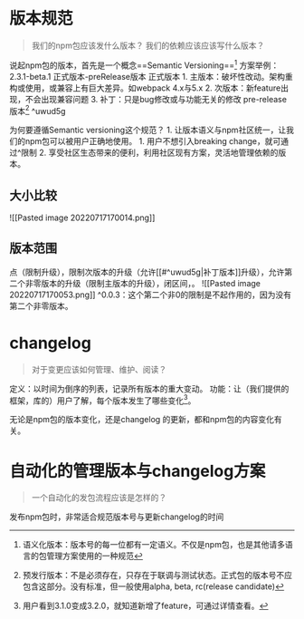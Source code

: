 # 版本规范
> 我们的npm包应该发什么版本？
> 我们的依赖应该应该写什么版本？

说起npm包的版本，首先是一个概念==Semantic Versioning==[^1]
方案举例：
	2.3.1-beta.1
正式版本-preRelease版本
正式版本
	1. 主版本：破坏性改动。架构重构或使用，或兼容上有巨大差异。如webpack 4.x与5.x
	2. 次版本：新feature出现，不会出现兼容问题
	3. 补丁：只是bug修改或与功能无关的修改
pre-release版本[^2] ^uwud5g

为何要遵循Semantic versioning这个规范？
	1. 让版本语义与npm社区统一，让我们的npm包可以被用户正确地使用。
		1. 用户不想引入breaking change，就可通过^限制
	2. 享受社区生态带来的便利，利用社区现有方案，灵活地管理依赖的版本。
## 大小比较
![[Pasted image 20220717170014.png]]
## 版本范围
点（限制升级），限制次版本的升级（允许[[#^uwud5g|补丁版本]]升级），允许第二个非零版本的升级（限制主版本的升级），闭区间，。
![[Pasted image 20220717170053.png]]
^0.0.3：这个第二个非0的限制是不起作用的，因为没有第二个非零版本。
# changelog
>对于变更应该如何管理、维护、阅读？

定义：以时间为倒序的列表，记录所有版本的重大变动。
功能：让（我们提供的框架，库的）用户了解，每个版本发生了哪些变化[^3]。

无论是npm包的版本变化，还是changelog 的更新，都和npm包的内容变化有关。

# 自动化的管理版本与changelog方案
>一个自动化的发包流程应该是怎样的？

发布npm包时，非常适合规范版本号与更新changelog的时间

[^1]: 语义化版本：版本号的每一位都有一定语义。不仅是npm包，也是其他请多语言的包管理方案使用的一种规范
[^2]: 预发行版本：不是必须存在，只存在于联调与测试状态。正式包的版本号不应包含这部分。没有标准，但一般使用alpha, beta, rc(release candidate)
[^3]: 用户看到3.1.0变成3.2.0，就知道新增了feature，可通过详情查看。